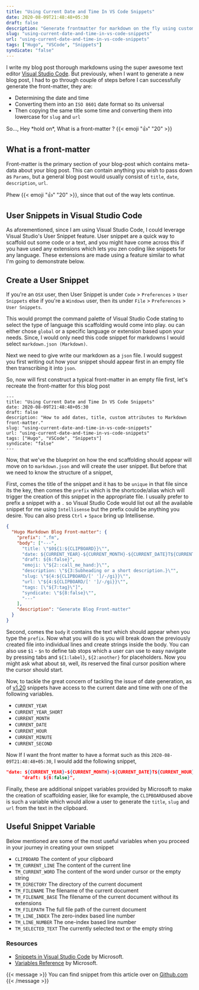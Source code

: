 ```yaml
---
title: "Using Current Date and Time In VS Code Snippets"
date: 2020-08-09T21:48:48+05:30
draft: false
description: "Generate frontmatter for markdown on the fly using custom snippets."
slug: "using-current-date-and-time-in-vs-code-snippets"
url: "using-current-date-and-time-in-vs-code-snippets"
tags: ["Hugo", "VSCode", "Snippets"]
syndicate: "false"
---
```


I write my blog post thorough markdowns using the super awesome text editor [Visual Studio Code](https://code.visualstudio.com/). But previously, when I want to generate a new blog post, I had to go through couple of steps before I can successfully generate the front-matter, they are:

* Determining the date and time
* Converting them into an `ISO 8601` date format so its universal
* Then copying the same title some time and converting them into lowercase for `slug` and `url`

So..., Hey \*hold on\*, What is a front-matter ? {{< emoji ":thumbsup:" "20" >}}

## What is a front-matter

Front-matter is the primary section of your blog-post which contains meta-data about your blog post. This can contain anything you wish to pass down as `Params`, but a general blog post would usually consist of `title`, `date`, `description`, `url`.

Phew {{< emoji ":thumbsup:" "20" >}}, since that out of the way lets continue.

## User Snippets in Visual Studio Code

As aforementioned, since I am using Visual Studio Code, I could leverage Visual Studio's User Snippet feature. User snippet are a quick way to scaffold out some code or a text, and you might have come across this if you have used any extensions which lets you zen coding like snippets for any language. These extensions are made using a feature similar to what I'm going to demonstrate below.

## Create a User Snippet

If you're an `OSX` user, then User Snippet is under `Code` > `Preferences` > `User Snippets` else if you're a `Windows` user, then its under `File` > `Preferences` > `User Snippets`.

This would prompt the command palette of Visual Studio Code stating to select the type of language this scaffolding would come into play. ou can either chose `global` or a specific language or extension based upon your needs. Since, I would only need this code snippet for markdowns I would select `markdown.json (Markdown)`.

Next we need to give write our markdown as a `json` file. I would suggest you first writing out how your snippet should appear first in an empty file then transcribing it into `json`.

So, now will first construct a typical front-matter in an empty file first, let's recreate the front-matter for this blog post

```
---
title: "Using Current Date and Time In VS Code Snippets"
date: 2020-08-09T21:48:48+05:30
draft: false
description: "How to add dates, title, custom attributes to Markdown front-matter."
slug: "using-current-date-and-time-in-vs-code-snippets"
url: "using-current-date-and-time-in-vs-code-snippets"
tags: ["Hugo", "VSCode", "Snippets"]
syndicate: "false"
---
```

Now, that we've the blueprint on how the end scaffolding should appear will move on to `markdown.json` and will create the user snippet. But before that we need to know the structure of a snippet,

First, comes the title of the snippet and it has to be `unique` in that file since its the key, then comes the `prefix` which is the shortcode/alias which will trigger the creation of this snippet in the appropriate file. I usually prefer to prefix a snippet with a `.` so Visual Studio Code would list out all the available snippet for me using `Intellisense` but the prefix could be anything you desire. You can also press `Ctrl` + `Space` bring up Intellisense.

```json
{
  "Hugo Markdown Blog Front-matter": {
    "prefix": ".fm",
    "body": ["---",
      "title: \"$0${1:${CLIPBOARD}}\"",
      "date: ${CURRENT_YEAR}-${CURRENT_MONTH}-${CURRENT_DATE}T${CURRENT_HOUR}:${CURRENT_MINUTE}:${CURRENT_SECOND}+05:30",
      "draft: ${6:false}",
      "emoji: \"${2::call_me_hand:}\"",
      "description: \"${3:Subheading or a short description.}\"",
      "slug: \"${4:${CLIPBOARD/[' ']/-/gi}}\"",
      "url: \"${4:${CLIPBOARD/[' ']/-/gi}}\"",
      "tags: [\"${7:tag}\"]",
      "syndicate: \"${8:false}\"",
      "---"
    ],
    "description": "Generate Blog Front-matter"
  }
}
```

Second, comes the `body` it contains the text which should appear when you type the `prefix`. Now what you will do is you will break down the previously created file into individual lines and create strings inside the body. You can also use `$1` - `$n` to define tab stops which a user can use to easy navigate by pressing tabs and `${1:label}`, `${2:another}` for placeholders. Now you might ask what about `$0`, well, its reserved the final cursor position where the cursor should start.

Now, to tackle the great concern of tackling the issue of date generation, as of [v1.20](https://code.visualstudio.com/updates/v1_20#_more-snippet-variables) snippets have access to the current date and time with one of the following variables.

- `CURRENT_YEAR`
- `CURRENT_YEAR_SHORT`
- `CURRENT_MONTH`
- `CURRENT_DATE`
- `CURRENT_HOUR`
- `CURRENT_MINUTE`
- `CURRENT_SECOND`

Now If I want the front matter to have a format such as this `2020-08-09T21:48:48+05:30`, I would add the following snippet,

```json
"date: ${CURRENT_YEAR}-${CURRENT_MONTH}-${CURRENT_DATE}T${CURRENT_HOUR}:${CURRENT_MINUTE}:${CURRENT_SECOND}+05:30",
      "draft: ${6:false}",
```

Finally, these are additional snippet variables provided by Microsoft to make the creation of scaffolding easier, like for example, the `CLIPBOARD`used above is such a variable which would allow a user to generate the `title`, `slug` and `url` from the text in the clipboard.

## Useful Snippet Variable

Below mentioned are some of the most useful variables when you proceed in your journey in creating your own snippet

- `CLIPBOARD` The content of your clipboard
- `TM_CURRENT_LINE` The content of the current line
- `TM_CURRENT_WORD` The content of the word under cursor or the empty string
- `TM_DIRECTORY` The directory of the current document
- `TM_FILENAME` The filename of the current document
- `TM_FILENAME_BASE` The filename of the current document without its extensions
- `TM_FILEPATH` The full file path of the current document
- `TM_LINE_INDEX` The zero-index based line number
- `TM_LINE_NUMBER` The one-index based line number
- `TM_SELECTED_TEXT` The currently selected text or the empty string

### Resources

- [Snippets in Visual Studio Code](https://code.visualstudio.com/docs/editor/userdefinedsnippets) by Microsoft.
- [Variables Reference](https://code.visualstudio.com/docs/editor/variables-reference) by Microsoft.

{{< message >}}
You can find snippet from this article over on <a href="https://gist.github.com/murshidazher/652f40516f30bdd2b57613f40e4a1f46">Github.com</a>
{{< /message >}}
